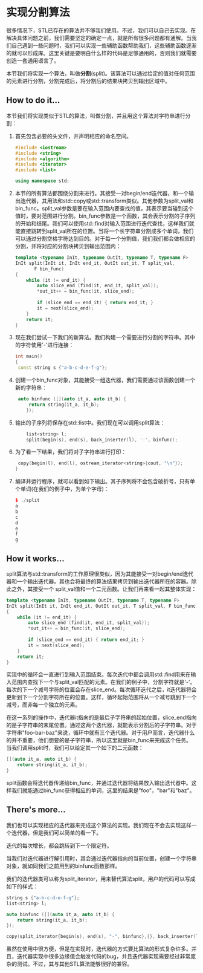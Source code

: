 # 实现分割算法

很多情况下，STL已存在的算法并不够我们使用。不过，我们可以自己去实现。在解决具体问题之前，我们需要坚定的确定一点，就是所有很多问题都有通解。当我们自己遇到一些问题时，我们可以实现一些辅助函数帮助我们，这些辅助函数逐渐的就可以形成库。这里关键是要明白什么样的代码是足够通用的，否则我们就需要创造一套通用语言了。

本节我们将实现一个算法，叫做**分割**(split)。该算法可以通过给定的值对任何范围的元素进行分割，分割完成后，将分割后的结果块拷贝到输出区域中。

## How to do it...

本节我们将实现类似于STL的算法，叫做分割，并且用这个算法对字符串进行分割：

1. 首先包含必要的头文件，并声明相应的命名空间。

   ```c++
   #include <iostream>
   #include <string>
   #include <algorithm>
   #include <iterator>
   #include <list>
   
   using namespace std; 
   ```

2. 本节的所有算法都围绕分割来进行。其接受一对begin/end迭代器，和一个输出迭代器，其用法和std::copy或std::transform类似。其他参数为split_val和bin_func。split_val参数是要在输入范围内要查找的值，其表示要当碰到这个值时，要对范围进行分割。bin_func参数是一个函数，其会表示分割的子序列的开始和结尾。我们可以使用std::find对输入范围进行迭代查找，这样我们就能直接跳转到split_val所在的位置。当将一个长字符串分割成多个单词，我们可以通过分割空格字符达到目的。对于每一个分割值，我们我们都会做相应的分割，并将对应的分割块拷贝到输出范围内：

   ```c++
   template <typename InIt, typename OutIt, typename T, typename F>
   InIt split(InIt it, InIt end_it, OutIt out_it, T split_val,
   		  F bin_func)
   {
       while (it != end_it) {
           auto slice_end (find(it, end_it, split_val));
           *out_it++ = bin_func(it, slice_end);
           
           if (slice_end == end_it) { return end_it; }
           it = next(slice_end);
       }
       return it;
   }
   ```

3. 现在我们尝试一下我们的新算法。我们构建一个需要进行分割的字符串。其中的字符使用'-'进行连接：

   ```c++
   int main()
   {
   	const string s {"a-b-c-d-e-f-g"};
   ```

4. 创建一个bin_func对象，其能接受一组迭代器，我们需要通过该函数创建一个新的字符串：

   ```c++
   	auto binfunc ([](auto it_a, auto it_b) {
       	return string(it_a, it_b);
       });
   ```

5. 输出的子序列将保存在std::list中。我们现在可以调用split算法：

   ```c++
       list<string> l;
       split(begin(s), end(s), back_inserter(l), '-', binfunc);
   ```

6. 为了看一下结果，我们将对子字符串进行打印：

   ```c++
   	copy(begin(l), end(l), ostream_iterator<string>{cout, "\n"});
   } 
   ```

7. 编译并运行程序，就可以看到如下输出。其子序列将不会包含破折号，只有单个单词(在我们的例子中，为单个字母)：

   ```c++
   $ ./split
   a
   b
   c
   d
   e
   f
   g
   ```



## How it works...

split算法与std::transform的工作原理很类似，因为其能接受一对begin/end迭代器和一个输出迭代器。其也会将最终的算法结果拷贝到输出迭代器所在的容器。除此之外，其接受一个 split_val值和一个二元函数。让我们再来看一起其整体实现：

```c++
template <typename InIt, typename OutIt, typename T, typename F>
InIt split(InIt it, InIt end_it, OutIt out_it, T split_val, F bin_func)
{
    while (it != end_it) {
        auto slice_end (find(it, end_it, split_val));
        *out_it++ = bin_func(it, slice_end);
        
        if (slice_end == end_it) { return end_it; }
        it = next(slice_end);
    }
    return it;
}
```

实现中的循环会一直进行到输入范围结束。每次迭代中都会调用std::find用来在输入范围内查找下一个与split_val匹配的元素。在我们的例子中，分割字符就是'-'。每次的下一个减号字符的位置会存在slice_end。每次循环迭代之后，it迭代器将会更新到下一个分割字符所在的位置。这样，循环起始范围将从一个减号跳到下一个减号，而非每一个独立的元素。

在这一系列的操作中，迭代器it指向的是最后子字符串的起始位置，slice_end指向的是子字符串的末尾位置。通过这两个迭代器，就能表示分割后的子字符串。对于字符串"foo-bar-baz"来说，循环中就有三个迭代器。对于用户而言，迭代器什么的并不重要，他们想要的是子字符串，所以这里就是bin_func来完成这个任务。当我们调用split时，我们可以给定其一个如下的二元函数：

```c++
[](auto it_a, auto it_b) {
	return string(it_a, it_b);
}
```

split函数会将迭代器传递给bin_func，并通过迭代器将结果放入输出迭代器中。这样我们就能通过bin_func获得相应的单词，这里的结果是"foo"，"bar"和"baz"。

## There's more...

我们也可以实现相应的迭代器来完成这个算法的实现。我们现在不会去实现这样一个迭代器，但是我们可以简单的看一下。

迭代的每次增长，都会跳转到下一个限定符。

当我们对迭代器进行解引用时，其会通过迭代器指向的当前位置，创建一个字符串对象，就如同我们之前用到的binfunc函数那样。

我们的迭代器类可以称为split_iterator，用来替代算法split，用户的代码可以写成如下的样式：

```c++
string s {"a-b-c-d-e-f-g"};
list<string> l;

auto binfunc ([](auto it_a, auto it_b) {
	return string(it_a, it_b);
});

copy(split_iterator{begin(s), end(s), "-", binfunc},{}, back_inserter(l));
```

虽然在使用中很方便，但是在实现时，迭代器的方式要比算法的形式复杂许多。并且，迭代器实现中很多边缘值会触发代码的bug，并且迭代器实现需要经过非常庞杂的测试。不过，其与其他STL算法能够很好的兼容。